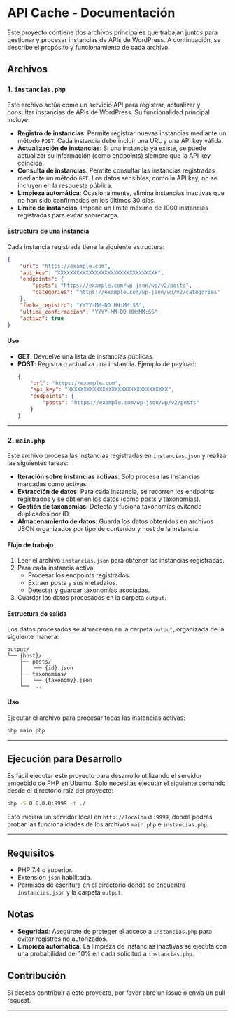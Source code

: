 # API Cache - Documentación

Este proyecto contiene dos archivos principales que trabajan juntos para gestionar y procesar instancias de APIs de WordPress. A continuación, se describe el propósito y funcionamiento de cada archivo.

## Archivos

### 1. `instancias.php`

Este archivo actúa como un servicio API para registrar, actualizar y consultar instancias de APIs de WordPress. Su funcionalidad principal incluye:

- **Registro de instancias**: Permite registrar nuevas instancias mediante un método `POST`. Cada instancia debe incluir una URL y una API key válida.
- **Actualización de instancias**: Si una instancia ya existe, se puede actualizar su información (como endpoints) siempre que la API key coincida.
- **Consulta de instancias**: Permite consultar las instancias registradas mediante un método `GET`. Los datos sensibles, como la API key, no se incluyen en la respuesta pública.
- **Limpieza automática**: Ocasionalmente, elimina instancias inactivas que no han sido confirmadas en los últimos 30 días.
- **Límite de instancias**: Impone un límite máximo de 1000 instancias registradas para evitar sobrecarga.

#### Estructura de una instancia
Cada instancia registrada tiene la siguiente estructura:
```json
{
    "url": "https://example.com",
    "api_key": "XXXXXXXXXXXXXXXXXXXXXXXXXXXXXXXX",
    "endpoints": {
        "posts": "https://example.com/wp-json/wp/v2/posts",
        "categories": "https://example.com/wp-json/wp/v2/categories"
    },
    "fecha_registro": "YYYY-MM-DD HH:MM:SS",
    "ultima_confirmacion": "YYYY-MM-DD HH:MM:SS",
    "activa": true
}
```

#### Uso
- **GET**: Devuelve una lista de instancias públicas.
- **POST**: Registra o actualiza una instancia. Ejemplo de payload:
  ```json
  {
      "url": "https://example.com",
      "api_key": "XXXXXXXXXXXXXXXXXXXXXXXXXXXXXXXX",
      "endpoints": {
          "posts": "https://example.com/wp-json/wp/v2/posts"
      }
  }
  ```

---

### 2. `main.php`

Este archivo procesa las instancias registradas en `instancias.json` y realiza las siguientes tareas:

- **Iteración sobre instancias activas**: Solo procesa las instancias marcadas como activas.
- **Extracción de datos**: Para cada instancia, se recorren los endpoints registrados y se obtienen los datos (como posts y taxonomías).
- **Gestión de taxonomías**: Detecta y fusiona taxonomías evitando duplicados por ID.
- **Almacenamiento de datos**: Guarda los datos obtenidos en archivos JSON organizados por tipo de contenido y host de la instancia.

#### Flujo de trabajo
1. Leer el archivo `instancias.json` para obtener las instancias registradas.
2. Para cada instancia activa:
   - Procesar los endpoints registrados.
   - Extraer posts y sus metadatos.
   - Detectar y guardar taxonomías asociadas.
3. Guardar los datos procesados en la carpeta `output`.

#### Estructura de salida
Los datos procesados se almacenan en la carpeta `output`, organizada de la siguiente manera:
```
output/
└── {host}/
    ├── posts/
    │   └── {id}.json
    ├── taxonomias/
    │   └── {taxonomy}.json
    └── ...
```

#### Uso
Ejecutar el archivo para procesar todas las instancias activas:
```bash
php main.php
```

---

## Ejecución para Desarrollo

Es fácil ejecutar este proyecto para desarrollo utilizando el servidor embebido de PHP en Ubuntu. Solo necesitas ejecutar el siguiente comando desde el directorio raíz del proyecto:

```bash
php -S 0.0.0.0:9999 -t ./
```

Esto iniciará un servidor local en `http://localhost:9999`, donde podrás probar las funcionalidades de los archivos `main.php` e `instancias.php`.

---

## Requisitos

- PHP 7.4 o superior.
- Extensión `json` habilitada.
- Permisos de escritura en el directorio donde se encuentra `instancias.json` y la carpeta `output`.

## Notas

- **Seguridad**: Asegúrate de proteger el acceso a `instancias.php` para evitar registros no autorizados.
- **Limpieza automática**: La limpieza de instancias inactivas se ejecuta con una probabilidad del 10% en cada solicitud a `instancias.php`.

## Contribución

Si deseas contribuir a este proyecto, por favor abre un issue o envía un pull request.

---
